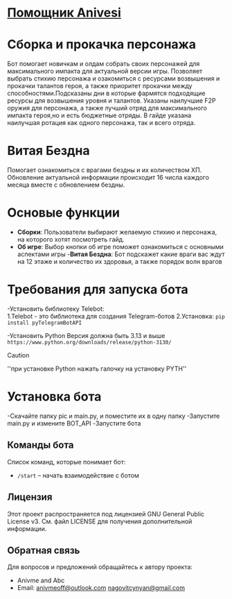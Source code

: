 # [Помощник Anivesi](https://t.me/anivme_bot)

# Сборка и прокачка персонажа 
Бот помогает новичкам и олдам собрать своих персонажей для максимального импакта для актуальной версии игры.
Позволяет выбрать стихию персонажа и озакомиться с ресурсами возвышения и прокачки талантов героя, а также приоритет прокачки между способностями.Подсказаны дни в которые фармятся подходящие ресурсы для возвышения уровня и талантов.
Указаны наилучшие F2P оружия для персонажа, а также лучший отряд для максимального импакта героя,но и есть бюджетные отряды.
В гайде указана наилучшая ротация как одного персонажа, так и всего отряда.


# Витая Бездна 
Помогает ознакомиться с врагами бездны и их количеством ХП.
Обновление актуальной информации происходит 16 числа каждого месяца вместе с обновлением бездны.

# Основые функции
- **Сборки**: Пользователи выбирают желаемую стихию и персонажа, на которого хотят посмотреть гайд.
- **Об игре**: Выбор кнопки об игре поможет ознакомиться с основными аспектами игры
-**Витая Бездна**: Бот подскажет какие враги вас ждут на 12 этаже и количество их здоровья, а также порядок волн врагов

# Требования для запуска бота
-Установить библиотеку Telebot:
<br/>
  1.Telebot - это библиотека для создания Telegram-ботов
  2.Установка: `pip install pyTelegramBotAPI`

  
-Установить Python
  Версия должна быть 3.13 и выше `https://www.python.org/downloads/release/python-3130/`
  >[!CAUTION]
  >''при установке Python нажать галочку на установку PYTH''

# Установка бота
-Скачайте папку pic и main.py, и поместите их в одну папку
-Запустите main.py и измените BOT_API
-Запустите бота


## Команды бота

Список команд, которые понимает бот:

- `/start` – начать взаимодействие с ботом

## Лицензия

Этот проект распространяется под лицензией GNU General Public License v3. См. файл LICENSE для получения дополнительной информации.

## Обратная связь 

Для вопросов и предложений обращайтесь к автору проекта:
- Anivme and Abc
- Email: anivmeoff@outlook.com
         nagovitcynyan@gmail.com
